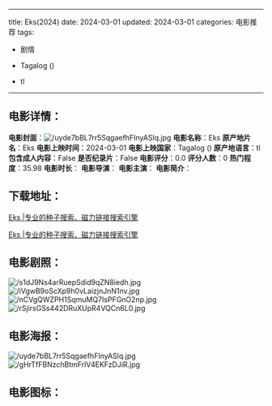 
---
title: Eks(2024)
date: 2024-03-01
updated: 2024-03-01
categories: 电影推荐
tags:
- 剧情

- Tagalog ()
- tl
---


> 

## **电影详情**：

**电影封面**：<img src="https://image.tmdb.org/t/p/w200/uyde7bBL7rr5SqgaefhFInyASlq.jpg" alt="/uyde7bBL7rr5SqgaefhFInyASlq.jpg" title="/uyde7bBL7rr5SqgaefhFInyASlq.jpg">
**电影名称**：Eks
**原产地片名**：Eks
**电影上映时间**：2024-03-01
**电影上映国家**：Tagalog ()
**原产地语言**：tl
**包含成人内容**：False
**是否纪录片**：False
**电影评分**：0.0
**评分人数**：0
**热门程度**：35.98
**电影时长**：
**电影导演**：
**电影主演**：
**电影简介**：

## **下载地址**：
[Eks |专业的种子搜索、磁力链接搜索引擎](https://movie.amd794.com:2083/?search=Eks&ordering=&mode=match_phrase&page_size=10&page=1)

[Eks |专业的种子搜索、磁力链接搜索引擎](https://movie.amd794.com:2083/?search=Eks&ordering=&mode=match_phrase&page_size=10&page=1)
 

## **电影剧照**：
<img src="https://image.tmdb.org/t/p/original/s1dJ9Ns4arRuepSdid9qZN8iedh.jpg" alt="/s1dJ9Ns4arRuepSdid9qZN8iedh.jpg" title="/s1dJ9Ns4arRuepSdid9qZN8iedh.jpg"><img src="https://image.tmdb.org/t/p/original/iVgwB9oScXp9h0vLaizjnJnN1nv.jpg" alt="/iVgwB9oScXp9h0vLaizjnJnN1nv.jpg" title="/iVgwB9oScXp9h0vLaizjnJnN1nv.jpg"><img src="https://image.tmdb.org/t/p/original/nCVgQWZPH1SqmuMQ7IsPFGnO2np.jpg" alt="/nCVgQWZPH1SqmuMQ7IsPFGnO2np.jpg" title="/nCVgQWZPH1SqmuMQ7IsPFGnO2np.jpg"><img src="https://image.tmdb.org/t/p/original/rSjirsGSs442DRuXUpR4VQCn6L0.jpg" alt="/rSjirsGSs442DRuXUpR4VQCn6L0.jpg" title="/rSjirsGSs442DRuXUpR4VQCn6L0.jpg">

## **电影海报**：
<img src="https://image.tmdb.org/t/p/original/uyde7bBL7rr5SqgaefhFInyASlq.jpg" alt="/uyde7bBL7rr5SqgaefhFInyASlq.jpg" title="/uyde7bBL7rr5SqgaefhFInyASlq.jpg"><img src="https://image.tmdb.org/t/p/original/gHrTfFBNzchBtmFrlV4EKFzDJiR.jpg" alt="/gHrTfFBNzchBtmFrlV4EKFzDJiR.jpg" title="/gHrTfFBNzchBtmFrlV4EKFzDJiR.jpg">

## **电影图标**：

